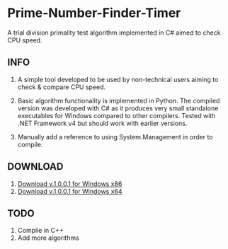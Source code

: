 # Prime-Number-Finder-Timer
A trial division primality test algorithm implemented in C# aimed to check CPU speed.

## INFO
1. A simple tool developed to be used by non-technical users aiming to check & compare CPU speed.

2. Basic algorithm functionality is implemented in Python.
The compiled version was developed with C# as it produces very small standalone executables for Windows compared to other compilers. Tested with .NET Framework v4 but should work with earlier versions.

3. Manually add a reference to using System.Management in order to compile.

## DOWNLOAD
1. [Download v.1.0.0.1 for Windows x86](https://github.com/liagason/Prime-Number-Finder-Timer/blob/master/pnft.exe "Prime Number Finder Timer x86")
2. [Download v.1.0.0.1 for Windows x64](https://github.com/liagason/Prime-Number-Finder-Timer/blob/master/pnft_x64.exe "Prime Number Finder Timer x64")

## TODO
1. Compile in C++
2. Add more algorithms
